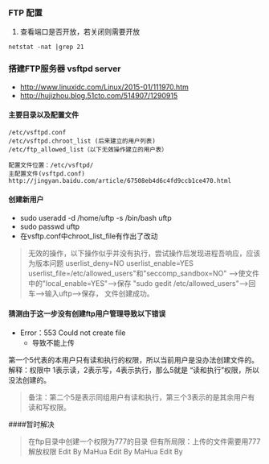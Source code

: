 ### FTP 配置
1. 查看端口是否开放，若关闭则需要开放
```
netstat -nat |grep 21
```
### 搭建FTP服务器 vsftpd server
- http://www.linuxidc.com/Linux/2015-01/111970.htm
- http://hujizhou.blog.51cto.com/514907/1290915

#### 主要目录以及配置文件
```
/etc/vsftpd.conf
/etc/vsftpd.chroot_list (后来建立的用户列表)
/etc/ftp_allowed_list（以下无效操作建立的用户表）

配置文件位置：/etc/vsftpd/
主配置文件(vsftpd.conf)
http://jingyan.baidu.com/article/67508eb4d6c4fd9ccb1ce470.html
```

#### 创建新用户
* sudo useradd -d /home/uftp -s /bin/bash uftp
* sudo passwd uftp
* 在vsftp.conf中chroot_list_file有作出了改动

> 无效的操作，以下操作似乎并没有执行，尝试操作后发现进程吾响应，应该为版本问题
userlist_deny=NO userlist_enable=YES
userlist_file=/etc/allowed_users"和"seccomp_sandbox=NO"
-->使文件中的"local_enable=YES"-->保存
"sudo gedit /etc/allowed_users"-->回车-->输入uftp-->保存， 文件创建成功。

#### 猜测由于这一步没有创建ftp用户管理导致以下错误
* Error：553 Could not create file
    - 导致不能上传
 
第一个5代表的本用户只有读和执行的权限，所以当前用户是没办法创建文件的。 解释：权限中 1表示读，2表示写，4表示执行，那么5就是 “读和执行”权限，所以没法创建的。

> 备注：第二个5是表示同组用户有读和执行，第三个3表示的是其余用户有读和写权限。

####暂时解决
> 在ftp目录中创建一个权限为777的目录
但有所局限：上传的文件需要用777解放权限 Edit By MaHua Edit By MaHua Edit By 